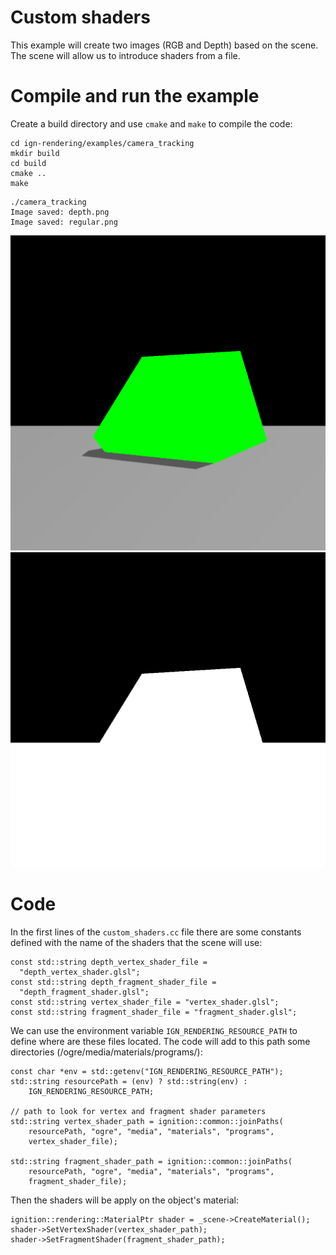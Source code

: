 # Custom shaders

This example will create two images (RGB and Depth) based on the scene. The scene will allow us to introduce shaders from a file.

# Compile and run the example

Create a build directory and use `cmake` and `make` to compile the code:

```{.sh}
cd ign-rendering/examples/camera_tracking
mkdir build
cd build
cmake ..
make
```

```
./camera_tracking
Image saved: depth.png
Image saved: regular.png
```

![](img/custom_shaders_rgb.png)
![](img/custom_shaders_depth.png)

# Code

In the first lines of the `custom_shaders.cc` file there are some constants defined with the name of the shaders that the scene will use:

```{.cpp}
const std::string depth_vertex_shader_file =
  "depth_vertex_shader.glsl";
const std::string depth_fragment_shader_file =
  "depth_fragment_shader.glsl";
const std::string vertex_shader_file = "vertex_shader.glsl";
const std::string fragment_shader_file = "fragment_shader.glsl";
```

We can use the environment variable `IGN_RENDERING_RESOURCE_PATH` to define where are these files located. The code will add to this path some directories (/ogre/media/materials/programs/):

```{.cpp}
const char *env = std::getenv("IGN_RENDERING_RESOURCE_PATH");
std::string resourcePath = (env) ? std::string(env) :
    IGN_RENDERING_RESOURCE_PATH;

// path to look for vertex and fragment shader parameters
std::string vertex_shader_path = ignition::common::joinPaths(
    resourcePath, "ogre", "media", "materials", "programs",
    vertex_shader_file);

std::string fragment_shader_path = ignition::common::joinPaths(
    resourcePath, "ogre", "media", "materials", "programs",
    fragment_shader_file);
```

Then the shaders will be apply on the object's material:

```{.cpp}
ignition::rendering::MaterialPtr shader = _scene->CreateMaterial();
shader->SetVertexShader(vertex_shader_path);
shader->SetFragmentShader(fragment_shader_path);
```
